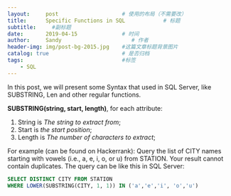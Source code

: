 ```yaml
---
layout:     post                    # 使用的布局（不需要改）
title:      Specific Functions in SQL            # 标题 
subtitle:     #副标题
date:       2019-04-15              # 时间
author:     Sandy                      # 作者
header-img: img/post-bg-2015.jpg    #这篇文章标题背景图片
catalog: true                       # 是否归档
tags:                               #标签
    - SQL
---
```



In this post, we will present some Syntax that used in SQL Server, like SUBSTRING, Len and other regular functions.

**SUBSTRING(string, start, length)**, for each attribute:
1. String is *The string to extract from*;
2. Start is *the start position*;
3. Length is *The number of characters to extract*;

For example (can be found on Hackerrank): Query the list of CITY names starting with vowels (i.e., a, e, i, o, or u) from STATION. Your result cannot contain duplicates. The query can be like this in SQL Server:


```sql
SELECT DISTINCT CITY FROM STATION 
WHERE LOWER(SUBSTRING(CITY, 1, 1)) IN ('a','e','i', 'o','u')

```

